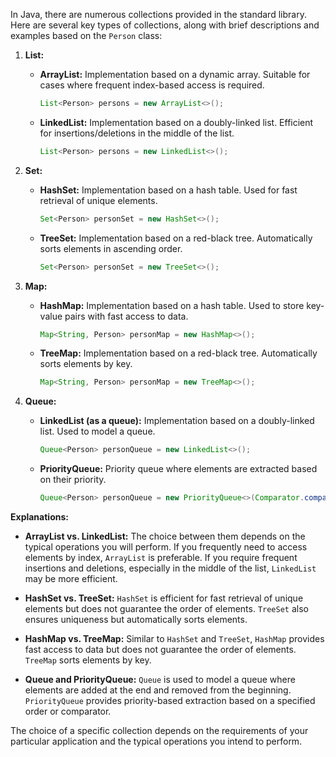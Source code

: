 In Java, there are numerous collections provided in the standard library. Here are several key types of collections, along with brief descriptions and examples based on the `Person` class:

1. **List:**
   - **ArrayList:** Implementation based on a dynamic array. Suitable for cases where frequent index-based access is required.
     ```java
     List<Person> persons = new ArrayList<>();
     ```

   - **LinkedList:** Implementation based on a doubly-linked list. Efficient for insertions/deletions in the middle of the list.
     ```java
     List<Person> persons = new LinkedList<>();
     ```

2. **Set:**
   - **HashSet:** Implementation based on a hash table. Used for fast retrieval of unique elements.
     ```java
     Set<Person> personSet = new HashSet<>();
     ```

   - **TreeSet:** Implementation based on a red-black tree. Automatically sorts elements in ascending order.
     ```java
     Set<Person> personSet = new TreeSet<>();
     ```

3. **Map:**
   - **HashMap:** Implementation based on a hash table. Used to store key-value pairs with fast access to data.
     ```java
     Map<String, Person> personMap = new HashMap<>();
     ```

   - **TreeMap:** Implementation based on a red-black tree. Automatically sorts elements by key.
     ```java
     Map<String, Person> personMap = new TreeMap<>();
     ```

4. **Queue:**
   - **LinkedList (as a queue):** Implementation based on a doubly-linked list. Used to model a queue.
     ```java
     Queue<Person> personQueue = new LinkedList<>();
     ```

   - **PriorityQueue:** Priority queue where elements are extracted based on their priority.
     ```java
     Queue<Person> personQueue = new PriorityQueue<>(Comparator.comparingInt(Person::getAge));
     ```

**Explanations:**

- **ArrayList vs. LinkedList:** The choice between them depends on the typical operations you will perform. If you frequently need to access elements by index, `ArrayList` is preferable. If you require frequent insertions and deletions, especially in the middle of the list, `LinkedList` may be more efficient.

- **HashSet vs. TreeSet:** `HashSet` is efficient for fast retrieval of unique elements but does not guarantee the order of elements. `TreeSet` also ensures uniqueness but automatically sorts elements.

- **HashMap vs. TreeMap:** Similar to `HashSet` and `TreeSet`, `HashMap` provides fast access to data but does not guarantee the order of elements. `TreeMap` sorts elements by key.

- **Queue and PriorityQueue:** `Queue` is used to model a queue where elements are added at the end and removed from the beginning. `PriorityQueue` provides priority-based extraction based on a specified order or comparator.

The choice of a specific collection depends on the requirements of your particular application and the typical operations you intend to perform.
